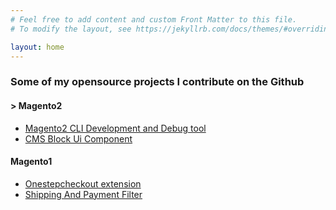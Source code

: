 ```yaml
---
# Feel free to add content and custom Front Matter to this file.
# To modify the layout, see https://jekyllrb.com/docs/themes/#overriding-theme-defaults

layout: home
---
```


### Some of my opensource projects I contribute on the Github
#### > Magento2 
-   [Magento2 CLI Development and Debug tool](https://github.com/trunglv/mage2_dev)
-   [CMS Block Ui Component](https://github.com/trunglv/magento2_cms_ui_component)

#### Magento1 
- [Onestepcheckout extension](https://github.com/trunglv/OneStepCheckout)
- [Shipping And Payment Filter](https://github.com/trunglv/ShippingPaymentFilter)